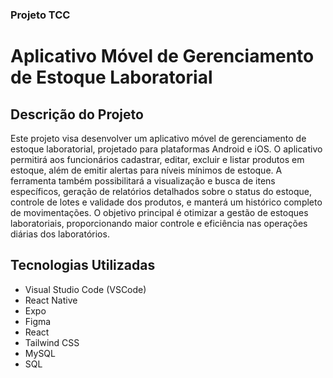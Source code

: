 ### Projeto TCC 

# Aplicativo Móvel de Gerenciamento de Estoque Laboratorial

## Descrição do Projeto

Este projeto visa desenvolver um aplicativo móvel de gerenciamento de estoque laboratorial, projetado para plataformas Android e iOS. O aplicativo permitirá aos funcionários cadastrar, editar, excluir e listar produtos em estoque, além de emitir alertas para níveis mínimos de estoque. A ferramenta também possibilitará a visualização e busca de itens específicos, geração de relatórios detalhados sobre o status do estoque, controle de lotes e validade dos produtos, e manterá um histórico completo de movimentações. O objetivo principal é otimizar a gestão de estoques laboratoriais, proporcionando maior controle e eficiência nas operações diárias dos laboratórios.

## Tecnologias Utilizadas

- Visual Studio Code (VSCode)
- React Native
- Expo
- Figma
- React
- Tailwind CSS
- MySQL
- SQL
